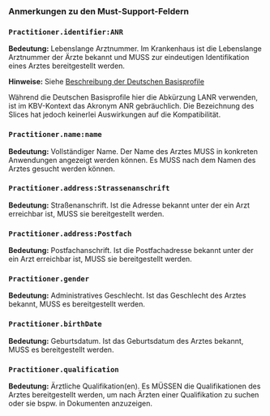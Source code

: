 ### Anmerkungen zu den Must-Support-Feldern

### `Practitioner.identifier:ANR`

**Bedeutung:** Lebenslange Arztnummer. Im Krankenhaus ist die Lebenslange Arztnummer der Ärzte bekannt und MUSS zur eindeutigen Identifikation eines Arztes bereitgestellt werden.

**Hinweise:** Siehe [Beschreibung der Deutschen Basisprofile](https://simplifier.net/guide/basisprofil-de-r4/PersoneninGesundheitsberufen#LebenslangeArztnummerLANR)

Während die Deutschen Basisprofile hier die Abkürzung LANR verwenden, ist im KBV-Kontext das Akronym ANR gebräuchlich. Die Bezeichnung des Slices hat jedoch keinerlei Auswirkungen auf die Kompatibilität.

### `Practitioner.name:name`

**Bedeutung:** Vollständiger Name. Der Name des Arztes MUSS in konkreten Anwendungen angezeigt werden können. Es MUSS nach dem Namen des Arztes gesucht werden können.

### `Practitioner.address:Strassenanschrift`

**Bedeutung:** Straßenanschrift. Ist die Adresse bekannt unter der ein Arzt erreichbar ist, MUSS sie bereitgestellt werden.

### `Practitioner.address:Postfach`

**Bedeutung:** Postfachanschrift. Ist die Postfachadresse bekannt unter der ein Arzt erreichbar ist, MUSS sie bereitgestellt werden.

### `Practitioner.gender`

**Bedeutung:** Administratives Geschlecht. Ist das Geschlecht des Arztes bekannt, MUSS es bereitgestellt werden.

### `Practitioner.birthDate`

**Bedeutung:** Geburtsdatum. Ist das Geburtsdatum des Arztes bekannt, MUSS es bereitgestellt werden.

### `Practitioner.qualification`

**Bedeutung:** Ärztliche Qualifikation(en). Es MÜSSEN die Qualifikationen des Arztes bereitgestellt werden, um nach Ärzten einer Qualifikation zu suchen oder sie bspw. in Dokumenten anzuzeigen.
